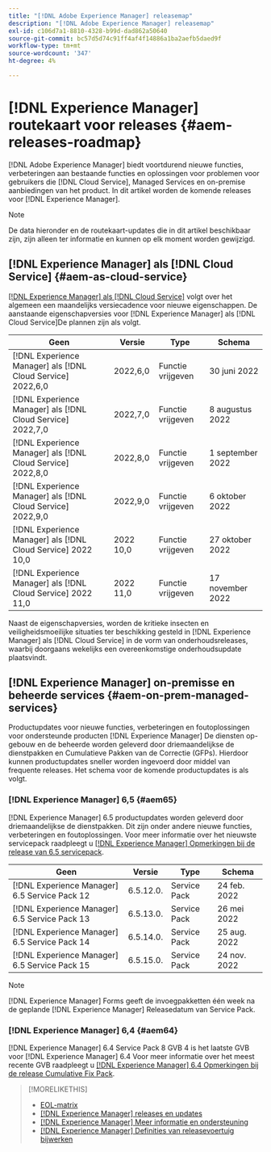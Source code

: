 ```yaml
---
title: "[!DNL Adobe Experience Manager] releasemap"
description: "[!DNL Adobe Experience Manager] releasemap"
exl-id: c106d7a1-8810-4328-b99d-dad862a50640
source-git-commit: bc57d5d74c91ff4af4f14886a1ba2aefb5daed9f
workflow-type: tm+mt
source-wordcount: '347'
ht-degree: 4%

---
```


# [!DNL Experience Manager] routekaart voor releases {#aem-releases-roadmap}

[!DNL Adobe Experience Manager] biedt voortdurend nieuwe functies, verbeteringen aan bestaande functies en oplossingen voor problemen voor gebruikers die [!DNL Cloud Service], Managed Services en on-premise aanbiedingen van het product. In dit artikel worden de komende releases voor [!DNL Experience Manager].

>[!NOTE]
>
>De data hieronder en de routekaart-updates die in dit artikel beschikbaar zijn, zijn alleen ter informatie en kunnen op elk moment worden gewijzigd.

## [!DNL Experience Manager] als [!DNL Cloud Service] {#aem-as-cloud-service}

[[!DNL Experience Manager] als [!DNL Cloud Service]](https://experienceleague.adobe.com/docs/experience-manager-cloud-service/release-notes/home.html) volgt over het algemeen een maandelijks versiecadence voor nieuwe eigenschappen. De aanstaande eigenschapversies voor [!DNL Experience Manager] als [!DNL Cloud Service]De plannen zijn als volgt.

| Geen | Versie | Type | Schema |
|---|---|---|---|
| [!DNL Experience Manager] als [!DNL Cloud Service] 2022,6,0 | 2022,6,0 | Functie vrijgeven | 30 juni 2022 |
| [!DNL Experience Manager] als [!DNL Cloud Service] 2022,7,0 | 2022,7,0 | Functie vrijgeven | 8 augustus 2022 |
| [!DNL Experience Manager] als [!DNL Cloud Service] 2022,8,0 | 2022,8,0 | Functie vrijgeven | 1 september 2022 |
| [!DNL Experience Manager] als [!DNL Cloud Service] 2022,9,0 | 2022,9,0 | Functie vrijgeven | 6 oktober 2022 |
| [!DNL Experience Manager] als [!DNL Cloud Service] 2022 10,0 | 2022 10,0 | Functie vrijgeven | 27 oktober 2022 |
| [!DNL Experience Manager] als [!DNL Cloud Service] 2022 11,0 | 2022 11,0 | Functie vrijgeven | 17 november 2022 |

Naast de eigenschapversies, worden de kritieke insecten en veiligheidsmoeilijke situaties ter beschikking gesteld in [!DNL Experience Manager] als [!DNL Cloud Service] in de vorm van onderhoudsreleases, waarbij doorgaans wekelijks een overeenkomstige onderhoudsupdate plaatsvindt.

## [!DNL Experience Manager] on-premisse en beheerde services {#aem-on-prem-managed-services}

Productupdates voor nieuwe functies, verbeteringen en foutoplossingen voor ondersteunde producten [!DNL Experience Manager] De diensten op-gebouw en de beheerde worden geleverd door driemaandelijkse de dienstpakken en Cumulatieve Pakken van de Correctie (GFPs). Hierdoor kunnen productupdates sneller worden ingevoerd door middel van frequente releases. Het schema voor de komende productupdates is als volgt.

### [!DNL Experience Manager] 6,5 {#aem65}

[!DNL Experience Manager] 6.5 productupdates worden geleverd door driemaandelijkse de dienstpakken. Dit zijn onder andere nieuwe functies, verbeteringen en foutoplossingen. Voor meer informatie over het nieuwste servicepack raadpleegt u [[!DNL Experience Manager] Opmerkingen bij de release van 6.5 servicepack](https://experienceleague.adobe.com/docs/experience-manager-65/release-notes/service-pack/sp-release-notes.html).

| Geen | Versie | Type | Schema |
|---|---|---|---|
| [!DNL Experience Manager] 6.5 Service Pack 12 | 6.5.12.0. | Service Pack | 24 feb. 2022 |
| [!DNL Experience Manager] 6.5 Service Pack 13 | 6.5.13.0. | Service Pack | 26 mei 2022 |
| [!DNL Experience Manager] 6.5 Service Pack 14 | 6.5.14.0. | Service Pack | 25 aug. 2022 |
| [!DNL Experience Manager] 6.5 Service Pack 15 | 6.5.15.0. | Service Pack | 24 nov. 2022 |


>[!NOTE]
>
>[!DNL Experience Manager] Forms geeft de invoegpakketten één week na de geplande [!DNL Experience Manager] Releasedatum van Service Pack.

### [!DNL Experience Manager] 6,4 {#aem64}

[!DNL Experience Manager] 6.4 Service Pack 8 GVB 4 is het laatste GVB voor [!DNL Experience Manager] 6.4 Voor meer informatie over het meest recente GVB raadpleegt u [[!DNL Experience Manager] 6.4 Opmerkingen bij de release Cumulative Fix Pack](https://experienceleague.adobe.com/docs/experience-manager-64/release-notes/cfp-release-notes.html).

>[!MORELIKETHIS]
>
>* [EOL-matrix](https://helpx.adobe.com/support/programs/eol-matrix.html)
>* [[!DNL Experience Manager] releases en updates](https://helpx.adobe.com/experience-manager/aem-releases-updates.html)
>* [[!DNL Experience Manager] Meer informatie en ondersteuning](https://helpx.adobe.com/support/experience-manager.html)
>* [[!DNL Experience Manager] Definities van releasevoertuig bijwerken](/help/update-release-vehicle-definitions.md)

